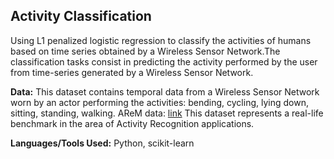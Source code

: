 ## Activity Classification
Using L1 penalized logistic regression to classify the activities of humans based on time series obtained by a Wireless Sensor Network.The classification tasks consist in predicting the activity performed by the user from time-series generated by a Wireless Sensor Network.

**Data:**
This dataset contains temporal data from a Wireless Sensor Network worn by an actor performing the activities: bending, cycling, lying down, sitting, standing, walking.
AReM data: [link](https://archive.ics.uci.edu/ml/datasets/Activity+Recognition+system+based+on+Multisensor+data+fusion+%28AReM%29)
This dataset represents a real-life benchmark in the area of Activity Recognition applications.

**Languages/Tools Used:** Python, scikit-learn
